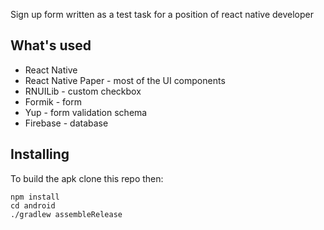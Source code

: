 Sign up form written as a test task for a position of react native developer

## What's used

- React Native
- React Native Paper - most of the UI components
- RNUILib - custom checkbox
- Formik - form
- Yup - form validation schema
- Firebase - database

## Installing

To build the apk clone this repo then:

```shell
npm install
cd android
./gradlew assembleRelease
```
